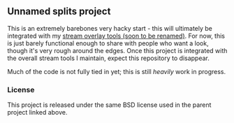 ## Unnamed splits project

This is an extremely barebones very hacky start - this will ultimately be
integrated with my [stream overlay tools (soon to be renamed)][overlay0].  For
now, this is just barely functional enough to share with people who want a look,
though it's very rough around the edges.  Once this project is integrated with
the overall stream tools I maintain, expect this repository to disappear.

Much of the code is not fully tied in yet; this is still _heavily_ work in
progress.

### License

This project is released under the same BSD license used in the parent project
linked above.

[overlay0]:https://github.com/wuest/stream-overlay
[license0]:https://opensource.org/faq#public-domain
